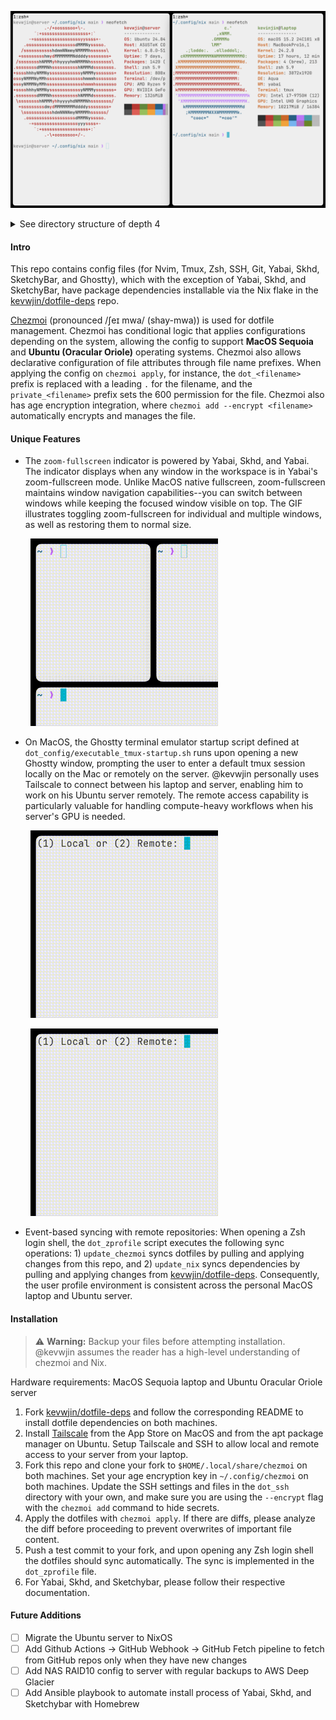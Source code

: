 
![DotfileScreenshot2](docs/DotfileScreenshot2.png)

<details>
  <summary>See directory structure of depth 4</summary>
```console
~/.local/share/chezmoi main ❯ tree . -L 4
.
├── LICENSE
├── README.md
├── docs
│   ├── DotfileScreenshot1.png
│   ├── DotfileScreenshot2.png
│   ├── LocalTmuxDemo.gif
│   ├── RemoteTmuxDemo.gif
│   └── SketchybarDemo.gif
├── dot_config
│   ├── executable_tmux-startup.sh
│   ├── nvim
│   │   ├── init.lua
│   │   └── lua
│   │       ├── config
│   │       ├── core
│   │       └── plugins
│   ├── sketchybar
│   │   ├── plugins
│   │   │   └── executable_fullscreen_indicator.sh
│   │   └── sketchybarrc
│   ├── skhd
│   │   └── skhdrc
│   └── yabai
│       └── executable_yabairc
├── dot_gitconfig
├── dot_p10k.zsh
├── dot_ssh
│   ├── encrypted_id_ed25519.pub.age
│   ├── encrypted_private_authorized_keys.age
│   ├── encrypted_private_id_ed25519.age
│   └── private_config.tmpl
├── dot_tmux.conf
├── dot_zprofile
├── dot_zshenv
├── dot_zshrc
├── empty_dot_hushlogin
└── private_Library
    └── private_Application Support
        └── com.mitchellh.ghostty
            └── config
```
</details>

#### Intro

This repo contains config files (for Nvim, Tmux, Zsh, SSH, Git, Yabai, Skhd, SketchyBar, and Ghostty), which with the exception of Yabai, Skhd, and SketchyBar, have package dependencies installable via the Nix flake in the [kevwjin/dotfile-deps](https://www.github.com/kevwjin/dotfile-deps) repo.

[Chezmoi](https://www.chezmoi.io/) (pronounced /ʃeɪ mwa/ (shay-mwa)) is used for dotfile management. Chezmoi has conditional logic that applies configurations depending on the system, allowing the config to support **MacOS Sequoia** and **Ubuntu (Oracular Oriole)** operating systems. Chezmoi also allows declarative configuration of file attributes through file name prefixes. When applying the config on `chezmoi apply`, for instance, the `dot_<filename>` prefix is replaced with a leading `.` for the filename, and the `private_<filename>` prefix sets the 600 permission for the file. Chezmoi also has age encryption integration, where `chezmoi add --encrypt <filename>` automatically encrypts and manages the file.

#### Unique Features
- The `zoom-fullscreen` indicator is powered by Yabai, Skhd, and Yabai. The indicator displays when any window in the workspace is in Yabai's zoom-fullscreen mode. Unlike MacOS native fullscreen, zoom-fullscreen maintains window navigation capabilities--you can switch between windows while keeping the focused window visible on top. The GIF illustrates toggling zoom-fullscreen for individual and multiple windows, as well as restoring them to normal size.

&nbsp;
&nbsp;&nbsp;&nbsp;&nbsp;&nbsp;&nbsp;<img src="docs/SketchybarDemo.gif" height="300">
&nbsp;

- On MacOS, the Ghostty terminal emulator startup script defined at `dot_config/executable_tmux-startup.sh` runs upon opening a new Ghostty window, prompting the user to enter a default tmux session locally on the Mac or remotely on the server. @kevwjin personally uses Tailscale to connect between his laptop and server, enabling him to work on his Ubuntu server remotely. The remote access capability is particularly valuable for handling compute-heavy workflows when his server's GPU is needed.

&nbsp;
&nbsp;&nbsp;&nbsp;&nbsp;&nbsp;&nbsp;<img src="docs/LocalTmuxDemo.gif" height="300">
&nbsp;

&nbsp;
&nbsp;&nbsp;&nbsp;&nbsp;&nbsp;&nbsp;<img src="docs/RemoteTmuxDemo.gif" height="300">
&nbsp;

- Event-based syncing with remote repositories: When opening a Zsh login shell, the `dot_zprofile` script executes the following sync operations: 1) `update_chezmoi` syncs dotfiles by pulling and applying changes from this repo, and 2) `update_nix` syncs dependencies by pulling and applying changes from [kevwjin/dotfile-deps](https://www.github.com/kevwjin/dotfile-deps). Consequently, the user profile environment is consistent across the personal MacOS laptop and Ubuntu server.

#### Installation

> :warning: **Warning:** Backup your files before attempting installation. @kevwjin assumes the reader has a high-level understanding of chezmoi and Nix.

Hardware requirements: MacOS Sequoia laptop and Ubuntu Oracular Oriole server

1. Fork [kevwjin/dotfile-deps](https://www.github.com/kevwjin/dotfile-deps) and follow the corresponding README to install dotfile dependencies on both machines.
2. Install [Tailscale](https://tailscale.com/) from the App Store on MacOS and from the apt package manager on Ubuntu. Setup Tailscale and SSH to allow local and remote access to your server from your laptop.
3. Fork this repo and clone your fork to `$HOME/.local/share/chezmoi` on both machines. Set your age encryption key in `~/.config/chezmoi` on both machines. Update the SSH settings and files in the `dot_ssh` directory with your own, and make sure you are using the `--encrypt` flag with the `chezmoi add` command to hide secrets.
4. Apply the dotfiles with `chezmoi apply`. If there are diffs, please analyze the diff before proceeding to prevent overwrites of important file content.
5. Push a test commit to your fork, and upon opening any Zsh login shell the dotfiles should sync automatically. The sync is implemented in the `dot_zprofile` file.
6. For Yabai, Skhd, and Sketchybar, please follow their respective documentation.

#### Future Additions
- [ ] Migrate the Ubuntu server to NixOS
- [ ] Add Github Actions -> GitHub Webhook -> GitHub Fetch pipeline to fetch from GitHub repos only when they have new changes
- [ ] Add NAS RAID10 config to server with regular backups to AWS Deep Glacier
- [ ] Add Ansible playbook to automate install process of Yabai, Skhd, and Sketchybar with Homebrew
